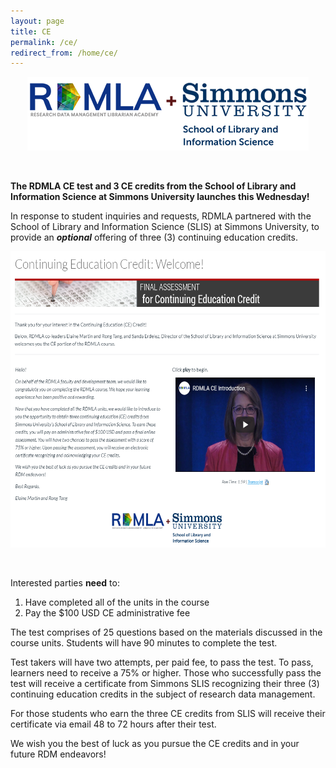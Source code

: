 ```yaml
---
layout: page
title: CE
permalink: /ce/
redirect_from: /home/ce/
---
```


<p align="center"><img src="/images/icons_logos/rdmla_logo/RDMLA_SLIS_logo_450px.png" alt="RDMLA and SLIS Logos"></p> <br>

**The RDMLA CE test and 3 CE credits from the School of Library and Information Science at Simmons University launches this Wednesday!**

In response to student inquiries and requests, RDMLA partnered with the School of Library and Information Science (SLIS) at Simmons University, to provide an _**optional**_ offering of three (3) continuing education credits.

<p align="center"><img src="/images/display-images/CE_Welcome.PNG" alt="CE Welcome Page" style="width:600px; height:474px"></p> <br>

Interested parties **need** to:
1. Have completed all of the units in the course
2. Pay the $100 USD CE administrative fee

The test comprises of 25 questions based on the materials discussed in the course units. Students will have 90 minutes to complete the test. 

Test takers will have two attempts, per paid fee, to pass the test. To pass, learners need to receive a 75% or higher. Those who successfully pass the test will receive a certificate from Simmons SLIS recognizing their three (3) continuing education credits in the subject of research data management.

For those students who earn the three CE credits from SLIS will receive their certificate via email 48 to 72 hours after their test.

We wish you the best of luck as you pursue the CE credits and in your future RDM endeavors!
